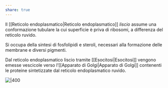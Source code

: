 ```yaml
---
share: true
---
```

Il [[Reticolo endoplasmatico|Reticolo endoplasmatico]] *liscio* assume una conformazione tubulare la cui superficie è priva di ribosomi, a differenza del reticolo ruvido.

Si occupa della sintesi di fosfolipidi e steroli, necessari alla formazione delle membrane e diversi pigmenti.

Dal reticolo endoplasmatico liscio tramite [[Esocitosi|Esocitosi]] vengono emesse vescicole verso l’[[Apparato di Golgi|Apparato di Golgi]] contenenti le proteine sintetizzate dal reticolo endoplasmatico ruvido.

![|400](85dbf9b874f42526d2f1ccadfbf93c0e_MD5%201.png)